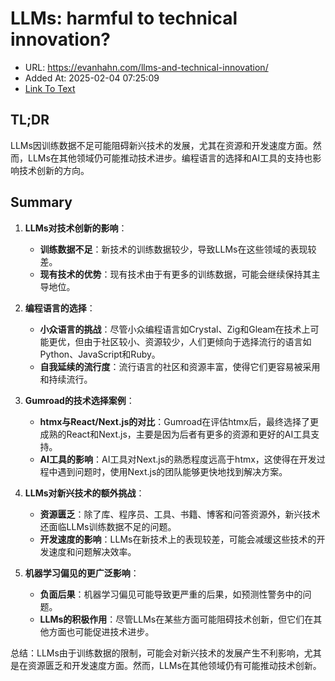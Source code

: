 # LLMs: harmful to technical innovation?
- URL: https://evanhahn.com/llms-and-technical-innovation/
- Added At: 2025-02-04 07:25:09
- [Link To Text](2025-02-04-llms-harmful-to-technical-innovation_raw.md)

## TL;DR
LLMs因训练数据不足可能阻碍新兴技术的发展，尤其在资源和开发速度方面。然而，LLMs在其他领域仍可能推动技术进步。编程语言的选择和AI工具的支持也影响技术创新的方向。

## Summary
1. **LLMs对技术创新的影响**：
   - **训练数据不足**：新技术的训练数据较少，导致LLMs在这些领域的表现较差。
   - **现有技术的优势**：现有技术由于有更多的训练数据，可能会继续保持其主导地位。

2. **编程语言的选择**：
   - **小众语言的挑战**：尽管小众编程语言如Crystal、Zig和Gleam在技术上可能更优，但由于社区较小、资源较少，人们更倾向于选择流行的语言如Python、JavaScript和Ruby。
   - **自我延续的流行度**：流行语言的社区和资源丰富，使得它们更容易被采用和持续流行。

3. **Gumroad的技术选择案例**：
   - **htmx与React/Next.js的对比**：Gumroad在评估htmx后，最终选择了更成熟的React和Next.js，主要是因为后者有更多的资源和更好的AI工具支持。
   - **AI工具的影响**：AI工具对Next.js的熟悉程度远高于htmx，这使得在开发过程中遇到问题时，使用Next.js的团队能够更快地找到解决方案。

4. **LLMs对新兴技术的额外挑战**：
   - **资源匮乏**：除了库、程序员、工具、书籍、博客和问答资源外，新兴技术还面临LLMs训练数据不足的问题。
   - **开发速度的影响**：LLMs在新技术上的表现较差，可能会减缓这些技术的开发速度和问题解决效率。

5. **机器学习偏见的更广泛影响**：
   - **负面后果**：机器学习偏见可能导致更严重的后果，如预测性警务中的问题。
   - **LLMs的积极作用**：尽管LLMs在某些方面可能阻碍技术创新，但它们在其他方面也可能促进技术进步。

总结：LLMs由于训练数据的限制，可能会对新兴技术的发展产生不利影响，尤其是在资源匮乏和开发速度方面。然而，LLMs在其他领域仍有可能推动技术创新。
